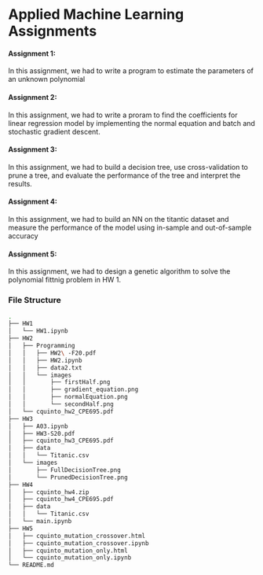 # Applied Machine Learning Assignments 



#### Assignment 1: 
In this assignment, we had to write a program to estimate the parameters of an unknown polynomial 

#### Assignment 2: 
In this assignment, we had to write a proram to find the coefficients for linear regression model by implementing the normal equation and batch and stochastic gradient descent. 

#### Assignment 3: 
In this assignment, we had to build a decision tree, use cross-validation to prune a tree, and evaluate the performance of the tree and interpret the results. 

#### Assignment 4: 
In this assignment, we had to build an NN on the titantic dataset and measure the performance of the model using in-sample and out-of-sample accuracy 

#### Assignment 5: 
In this assignment, we had to design a genetic algorithm to solve the polynomial fittnig problem in HW 1. 


### File Structure 

```bash 
.
├── HW1
│   └── HW1.ipynb
├── HW2
│   ├── Programming
│   │   ├── HW2\ -F20.pdf
│   │   ├── HW2.ipynb
│   │   ├── data2.txt
│   │   └── images
│   │       ├── firstHalf.png
│   │       ├── gradient_equation.png
│   │       ├── normalEquation.png
│   │       └── secondHalf.png
│   └── cquinto_hw2_CPE695.pdf
├── HW3
│   ├── A03.ipynb
│   ├── HW3-S20.pdf
│   ├── cquinto_hw3_CPE695.pdf
│   ├── data
│   │   └── Titanic.csv
│   └── images
│       ├── FullDecisionTree.png
│       └── PrunedDecisionTree.png
├── HW4
│   ├── cquinto_hw4.zip
│   ├── cquinto_hw4_CPE695.pdf
│   ├── data
│   │   └── Titanic.csv
│   └── main.ipynb
├── HW5
│   ├── cquinto_mutation_crossover.html
│   ├── cquinto_mutation_crossover.ipynb
│   ├── cquinto_mutation_only.html
│   └── cquinto_mutation_only.ipynb
└── README.md

```